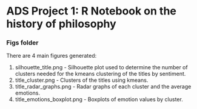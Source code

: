 # ADS Project 1:  R Notebook on the history of philosophy

### Figs folder

There are 4 main figures generated:

1. silhouette_title.png - Silhouette plot used to determine the number of clusters needed for the kmeans clustering of the titles by sentiment.
2. title_cluster.png - Clusters of the titles using kmeans.
3. title_radar_graphs.png - Radar graphs of each cluster and the average emotions.
4. title_emotions_boxplot.png - Boxplots of emotion values by cluster.

